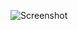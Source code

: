 ![Screenshot](https://raw.githubusercontent.com/Cryakl/Ultimate-RAT-Collection/refs/heads/main/XRat/xRAT%202.0%20RELEASE3/Screenshot.png)
